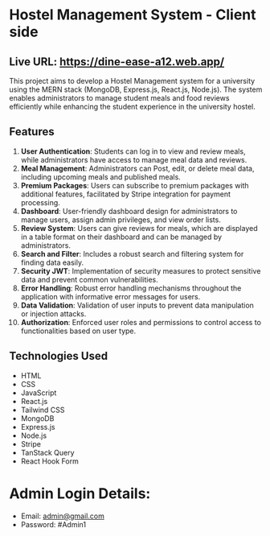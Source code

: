 # Hostel Management System - Client side

## Live URL: https://dine-ease-a12.web.app/

This project aims to develop a Hostel Management system for a university using the MERN stack (MongoDB, Express.js, React.js, Node.js). The system enables administrators to manage student meals and food reviews efficiently while enhancing the student experience in the university hostel.

## Features

1. **User Authentication**: Students can log in to view and review meals, while administrators have access to manage meal data and reviews.
2. **Meal Management**: Administrators can Post, edit, or delete meal data, including upcoming meals and published meals.
3. **Premium Packages**: Users can subscribe to premium packages with additional features, facilitated by Stripe integration for payment processing.
4. **Dashboard**: User-friendly dashboard design for administrators to manage users, assign admin privileges, and view order lists.
5. **Review System**: Users can give reviews for meals, which are displayed in a table format on their dashboard and can be managed by administrators.
6. **Search and Filter**: Includes a robust search and filtering system for finding data easily.
7. **Security JWT**: Implementation of security measures to protect sensitive data and prevent common vulnerabilities.
8. **Error Handling**: Robust error handling mechanisms throughout the application with informative error messages for users.
9. **Data Validation**: Validation of user inputs to prevent data manipulation or injection attacks.
10. **Authorization**: Enforced user roles and permissions to control access to functionalities based on user type.

## Technologies Used

- HTML
- CSS
- JavaScript
- React.js
- Tailwind CSS
- MongoDB
- Express.js
- Node.js
- Stripe
- TanStack Query
- React Hook Form

# Admin Login Details:

- Email: admin@gmail.com
- Password: #Admin1
